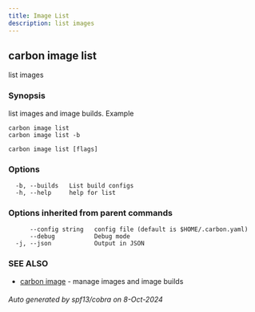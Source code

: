 ```yaml
---
title: Image List
description: list images
---
```


## carbon image list

list images

### Synopsis

list images and image builds.
Example

	carbon image list
	carbon image list -b



```
carbon image list [flags]
```

### Options

```
  -b, --builds   List build configs
  -h, --help     help for list
```

### Options inherited from parent commands

```
      --config string   config file (default is $HOME/.carbon.yaml)
      --debug           Debug mode
  -j, --json            Output in JSON
```

### SEE ALSO

* [carbon image](carbon_image.md)	 - manage images and image builds

###### Auto generated by spf13/cobra on 8-Oct-2024
